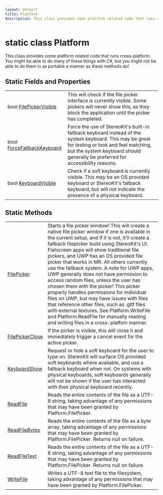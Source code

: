 ```yaml
---
layout: default
title: Platform
description: This class provides some platform related code that runs cross-platform. You might be able to do many of these things with C#, but you might not be able to do them in as portable a manner as these methods do!
---
```

# static class Platform

This class provides some platform related code that runs
cross-platform. You might be able to do many of these things with C#,
but you might not be able to do them in as portable a manner as these
methods do!

## Static Fields and Properties

|  |  |
|--|--|
|bool [FilePickerVisible]({{site.url}}/Pages/Reference/Platform/FilePickerVisible.html)|This will check if the file picker interface is currently visible. Some pickers will never show this, as they block the application until the picker has completed.|
|bool [ForceFallbackKeyboard]({{site.url}}/Pages/Reference/Platform/ForceFallbackKeyboard.html)|Force the use of StereoKit's built-in fallback keyboard instead of the system keyboard. This may be great for testing or look and feel matching, but the system keyboard should generally be preferred for accessibility reasons.|
|bool [KeyboardVisible]({{site.url}}/Pages/Reference/Platform/KeyboardVisible.html)|Check if a soft keyboard is currently visible. This may be an OS provided keyboard or StereoKit's fallback keyboard, but will not indicate the presence of a physical keyboard.|

## Static Methods

|  |  |
|--|--|
|[FilePicker]({{site.url}}/Pages/Reference/Platform/FilePicker.html)|Starts a file picker window! This will create a native file picker window if one is available in the current setup, and if it is not, it'll create a fallback filepicker build using StereoKit's UI.  Flatscreen apps will show traditional file pickers, and UWP has an OS provided file picker that works in MR. All others currently use the fallback system.  A note for UWP apps, UWP generally does not have permission to access random files, unless the user has chosen them with the picker! This picker properly handles permissions for individual files on UWP, but may have issues with files that reference other files, such as .gltf files with external textures. See Platform.WriteFile and Platform.ReadFile for manually reading and writing files in a cross-platfom manner.|
|[FilePickerClose]({{site.url}}/Pages/Reference/Platform/FilePickerClose.html)|If the picker is visible, this will close it and immediately trigger a cancel event for the active picker.|
|[KeyboardShow]({{site.url}}/Pages/Reference/Platform/KeyboardShow.html)|Request or hide a soft keyboard for the user to type on. StereoKit will surface OS provided soft keyboards where available, and use a fallback keyboard when not. On systems with physical keyboards, soft keyboards generally will not be shown if the user has interacted with their physical keyboard recently.|
|[ReadFile]({{site.url}}/Pages/Reference/Platform/ReadFile.html)|Reads the entire contents of the file as a UTF-8 string, taking advantage of any permissions that may have been granted by Platform.FilePicker.|
|[ReadFileBytes]({{site.url}}/Pages/Reference/Platform/ReadFileBytes.html)|Reads the entire contents of the file as a byte array, taking advantage of any permissions that may have been granted by Platform.FilePicker. Returns null on failure.|
|[ReadFileText]({{site.url}}/Pages/Reference/Platform/ReadFileText.html)|Reads the entire contents of the file as a UTF-8 string, taking advantage of any permissions that may have been granted by Platform.FilePicker. Returns null on failure.|
|[WriteFile]({{site.url}}/Pages/Reference/Platform/WriteFile.html)|Writes a UTF-8 text file to the filesystem, taking advantage of any permissions that may have been granted by Platform.FilePicker.|
